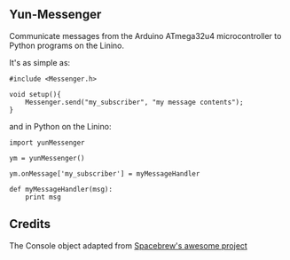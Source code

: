 ## Yun-Messenger

Communicate messages from the Arduino ATmega32u4 microcontroller to Python programs on the Linino.

It's as simple as:

```
#include <Messenger.h>

void setup(){
    Messenger.send("my_subscriber", "my message contents");
}
```

and in Python on the Linino:
```
import yunMessenger

ym = yunMessenger()

ym.onMessage['my_subscriber'] = myMessageHandler

def myMessageHandler(msg):
    print msg

```

## Credits
The Console object adapted from [Spacebrew's awesome project](https://github.com/julioterra/yunSpacebrew)
